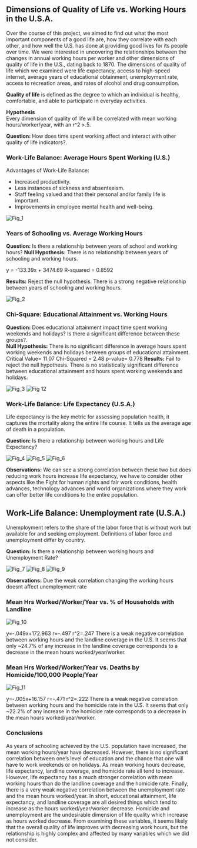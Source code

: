 ## Dimensions of Quality of Life vs. Working Hours in the U.S.A. ##  
Over the course of this project, we aimed to find out what the most important components of a good life are, how they correlate with each other, and how well the U.S. has done at providing good lives for its people over time. We were interested in uncovering the relationships between the changes in annual working hours per worker and other dimensions of quality of life in the U.S., dating back to 1870. The dimensions of quality of life which we examined were life expectancy, access to high-speed internet, average years of educational obtainment, unemployment rate, access to recreation areas, and rates of alcohol and drug consumption.  

**Quality of life** is defined as the degree to which an individual is healthy, comfortable, and able to participate in everyday activities.  

**Hypothesis**  
Every dimension of quality of life will be correlated with mean working hours/worker/year, with an r^2  >.5.

**Question:** How does time spent working affect and interact with other quality of life indicators?.

### Work-Life Balance: Average Hours Spent Working (U.S.) ###

Advantages of Work-Life Balance:  

- Increased productivity.  
- Less instances of sickness and absenteeism.  
- Staff feeling valued and that their personal and/or family life is important.  
- Improvements in employee mental health and well-being.  

![Fig_1](data/wh_time_line_plot.png)

### Years of Schooling vs. Average Working Hours ###

**Question:** Is there a relationship between years of school and working hours?
**Null Hypothesis:** There is no relationship between years of schooling and working hours.

y = -133.39x + 3474.69
R-squared = 0.8592

**Results:** Reject the null hypothesis. There is a strong negative relationship between years of schooling and working hours.

![Fig_2](data/wh_edu_scatter.png)

### Chi-Square: Educational Attainment vs. Working Hours ###

**Question:** Does educational attainment impact time spent working weekends and holidays? Is there a significant difference between these groups?.  
**Null Hypothesis:** There is no significant difference in average hours spent working weekends and holidays between groups of educational attainment.  
Critical Value= 11.07
Chi-Squared = 2.48	p-value= 0.778
**Results:** Fail to reject the null hypothesis. There is no statistically significant difference between educational attainment and hours spent working weekends and holidays.  

![Fig_3](data/wh_wkdy_bar.png)
![Fig 12](data/wh_wknd_bar.png)


### Work-Life Balance: Life Expectancy (U.S.A.) ###
Life expectancy is the key metric for assessing population health, it captures the mortality along the entire life course. It tells us the average age of death in a population.

**Question:** Is there a relationship between working hours and Life Expectancy?

![Fig_4](/data/working_hours_USA.png)
![Fig_5](/data/life_expectancy.png)
![Fig_6](/data/life_exp_vs_work_hrs_linear_regression.png)

**Observations:** We can see a strong correlation between these two but does reducing work hours increase life expectancy, we have to consider other aspects like the Fight for human rights and fair work conditions, health advances, technology advances and world organizations where they work can offer better life conditions to the entire population.

## Work-Life Balance: Unemployment rate (U.S.A.) ##
Unemployment refers to the share of the labor force that is without work but available for and seeking employment. Definitions of labor force and unemployment differ by country.

**Question:** Is there a relationship between working hours and Unemployment Rate?

![Fig_7](/data/working_hours_USA.png)
![Fig_8](/data/unemployment_rate_USA.png)
![Fig_9](/data/Unemp_vs_work_hrs_linear_regression.png)

**Observations:** Due the weak correlation changing the working hours doesnt affect unemployment rate

### Mean Hrs Worked/Worker/Year vs. % of Households with Landline ###

![Fig_10](/data/worklandline.png)

y=-.049x+172.963
r=-.497
r^2=.247
There is a weak negative correlation between working hours and the landline coverage in the U.S. It seems that only ~24.7% of any increase in the landline coverage corresponds to a decrease in the mean hours worked/year/worker.

### Mean Hrs Worked/Worker/Year vs. Deaths by Homicide/100,000 People/Year ###

![Fig_11](/data/workmurder.png)

y=-.005x+16.157
r=-.471
r^2=.222
There is a weak negative correlation between working hours and the homicide rate in the U.S. It seems that only ~22.2% of any increase in the homicide rate corresponds to a decrease in the mean hours worked/year/worker.

### Conclusions ###
As years of schooling achieved by the U.S. population have increased, the mean working hours/year have decreased. However, there is no significant correlation between one’s level of education and the chance that one will have to work weekends or on holidays. As mean working hours decrease, life expectancy, landline coverage, and homicide rate all tend to increase. However, life expectancy has a much stronger correlation with mean working hours than do the landline coverage and the homicide rate. Finally, there is a very weak negative correlation between the unemployment rate and the mean hours worked/year. 
In short, educational attainment, life expectancy, and landline coverage are all desired things which tend to increase as the hours worked/year/worker decrease. Homicide and unemployment are the undesirable dimension of life quality which increase as hours worked decrease. From examining these variables, it seems likely that the overall quality of life improves with decreasing work hours, but the relationship is highly complex and affected by many variables which we did not consider.
